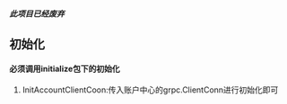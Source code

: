 #### ***此项目已经废弃***

## 初始化

#### 必须调用initialize包下的初始化

1. InitAccountClientCoon:传入账户中心的grpc.ClientConn进行初始化即可
